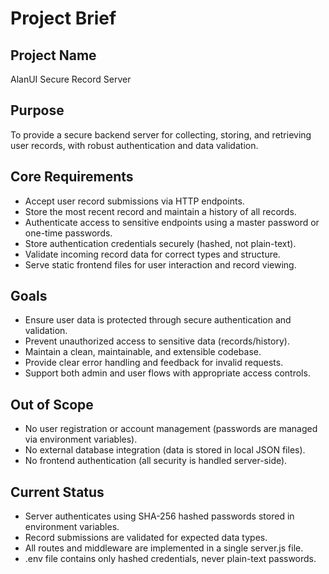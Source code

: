 # Project Brief

## Project Name
AlanUI Secure Record Server

## Purpose
To provide a secure backend server for collecting, storing, and retrieving user records, with robust authentication and data validation.

## Core Requirements
- Accept user record submissions via HTTP endpoints.
- Store the most recent record and maintain a history of all records.
- Authenticate access to sensitive endpoints using a master password or one-time passwords.
- Store authentication credentials securely (hashed, not plain-text).
- Validate incoming record data for correct types and structure.
- Serve static frontend files for user interaction and record viewing.

## Goals
- Ensure user data is protected through secure authentication and validation.
- Prevent unauthorized access to sensitive data (records/history).
- Maintain a clean, maintainable, and extensible codebase.
- Provide clear error handling and feedback for invalid requests.
- Support both admin and user flows with appropriate access controls.

## Out of Scope
- No user registration or account management (passwords are managed via environment variables).
- No external database integration (data is stored in local JSON files).
- No frontend authentication (all security is handled server-side).

## Current Status
- Server authenticates using SHA-256 hashed passwords stored in environment variables.
- Record submissions are validated for expected data types.
- All routes and middleware are implemented in a single server.js file.
- .env file contains only hashed credentials, never plain-text passwords.
